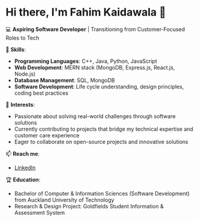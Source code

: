 # Hi there, I'm Fahim Kaidawala 👋

💻 **Aspiring Software Developer** | Transitioning from Customer-Focused Roles to Tech

🔧 **Skills**:
- **Programming Languages**: C++, Java, Python, JavaScript
- **Web Development**: MERN stack (MongoDB, Express.js, React.js, Node.js)
- **Database Management**: SQL, MongoDB
- **Software Development**: Life cycle understanding, design principles, coding best practices

🌟 **Interests**:
- Passionate about solving real-world challenges through software solutions
- Currently contributing to projects that bridge my technical expertise and customer care experience
- Eager to collaborate on open-source projects and innovative solutions

📫 **Reach me**:
- [LinkedIn](https://www.linkedin.com/in/fahim-kaidawala-76bb801a3)

🏆 **Education**:
- Bachelor of Computer & Information Sciences (Software Development) from Auckland University of Technology
- Research & Design Project: Goldfields Student Information & Assessment System
